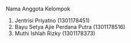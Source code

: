 Nama Anggota Kelompok
1. Jentrisi Priyatno				(1301178451)
2. Bayu Setya Ajie Perdana Putra	(1301178516)
3. Muthi Ishlah Rizky 				(1301178373)